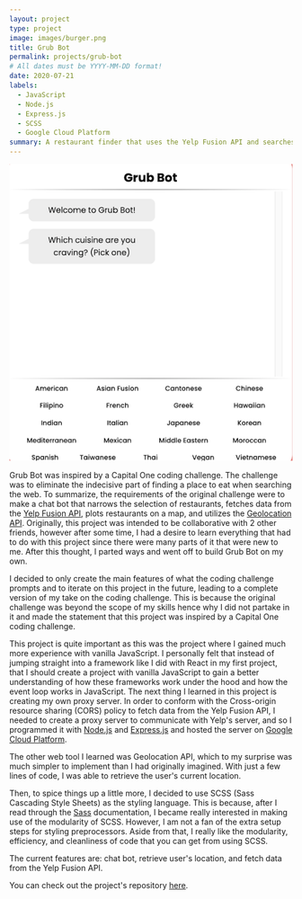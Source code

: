 ```yaml
---
layout: project
type: project
image: images/burger.png
title: Grub Bot
permalink: projects/grub-bot
# All dates must be YYYY-MM-DD format!
date: 2020-07-21
labels:
  - JavaScript
  - Node.js
  - Express.js
  - SCSS
  - Google Cloud Platform
summary: A restaurant finder that uses the Yelp Fusion API and searches based on the user preferences using a chat bot.
---
```


<img class="ui medium right floated rounded image" src="../images/grub-bot.png">

Grub Bot was inspired by a Capital One coding challenge. The challenge was to eliminate the indecisive part of finding a place to eat when searching the web. To summarize, the requirements of the original challenge were to make a chat bot that narrows the selection of restaurants, fetches data from the [Yelp Fusion API](https://www.yelp.com/fusion), plots restaurants on a map, and utilizes the [Geolocation API](https://developer.mozilla.org/en-US/docs/Web/API/Geolocation_API). Originally, this project was intended to be collaborative with 2 other friends, however after some time, I had a desire to learn everything that had to do with this project since there were many parts of it that were new to me. After this thought, I parted ways and went off to build Grub Bot on my own.

I decided to only create the main features of what the coding challenge prompts and to iterate on this project in the future, leading to a complete version of my take on the coding challenge. This is because the original challenge was beyond the scope of my skills hence why I did not partake in it and made the statement that this project was inspired by a Capital One coding challenge.

This project is quite important as this was the project where I gained much more experience with vanilla JavaScript. I personally felt that instead of jumping straight into a framework like I did with React in my first project, that I should create a project with vanilla JavaScript to gain a better understanding of how these frameworks work under the hood and how the event loop works in JavaScript. The next thing I learned in this project is creating my own proxy server. In order to conform with the Cross-origin resource sharing (CORS) policy to fetch data from the Yelp Fusion API, I needed to create a proxy server to communicate with Yelp's server, and so I programmed it with [Node.js](https://nodejs.org/en/) and [Express.js](https://expressjs.com/) and hosted the server on [Google Cloud Platform](https://cloud.google.com/).

The other web tool I learned was Geolocation API, which to my surprise was much simpler to implement than I had originally imagined. With just a few lines of code, I was able to retrieve the user's current location.

Then, to spice things up a little more, I decided to use SCSS (Sass Cascading Style Sheets) as the styling language. This is because, after I read through the [Sass](https://sass-lang.com/) documentation, I became really interested in making use of the modularity of SCSS. However, I am not a fan of the extra setup steps for styling preprocessors. Aside from that, I really like the modularity, efficiency, and cleanliness of code that you can get from using SCSS.

The current features are: chat bot, retrieve user's location, and fetch data from the Yelp Fusion API.

You can check out the project's repository [here](https://github.com/jackiewong99/grub-bot).
